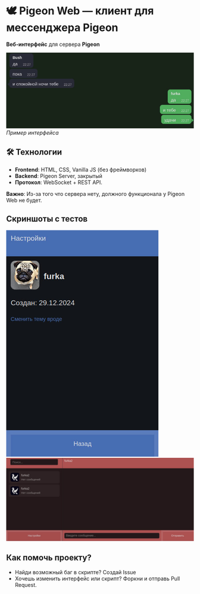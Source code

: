 # 🕊 Pigeon Web — клиент для мессенджера Pigeon  

**Веб-интерфейс** для сервера **Pigeon**

![Скриншот чата](screenshots/chat_preview.jpg) *Пример интерфейса*  

## 🛠 Технологии  
- **Frontend**: HTML, CSS, Vanilla JS (без фреймворков)  
- **Backend**: Pigeon Server, закрытый
- **Протокол**: WebSocket + REST API.  

**Важно**: Из-за того что сервера нету, должного функционала у Pigeon Web не будет.

## Скриншоты с тестов

![Скриншот настроек](screenshots/settings.jpg)
![Скриншот списка чатов](screenshots/chats.jpg)

## Как помочь проекту?
- Найди возможный баг в скрипте? Создай Issue
- Хочешь изменить интерфейс или скрипт? Форкни и отправь Pull Request.

